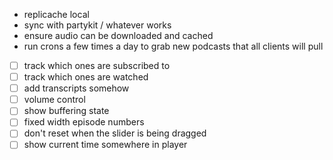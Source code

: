 - replicache local
- sync with partykit / whatever works
- ensure audio can be downloaded and cached
- run crons a few times a day to grab new podcasts that all clients will pull
- [ ] track which ones are subscribed to
- [ ] track which ones are watched
- [ ] add transcripts somehow
- [ ] volume control
- [ ] show buffering state
- [ ] fixed width episode numbers
- [ ] don't reset when the slider is being dragged
- [ ] show current time somewhere in player
